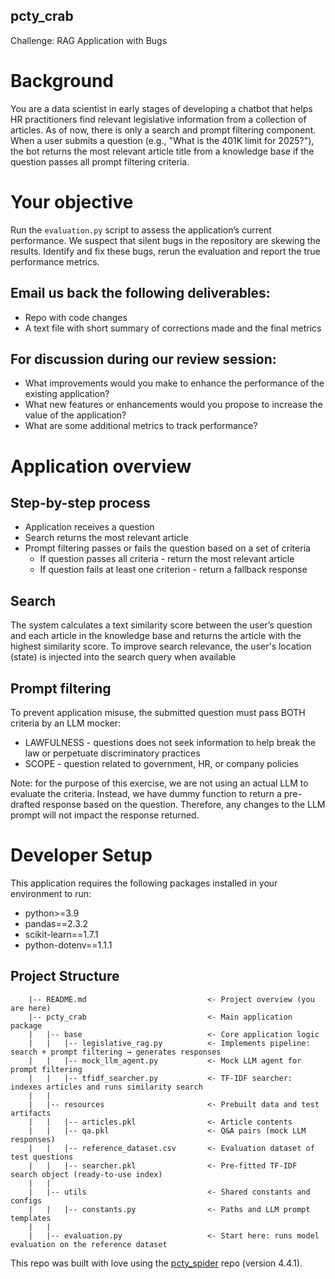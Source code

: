 pcty_crab
-------------------------------
Challenge: RAG Application with Bugs

# Background
You are a data scientist in early stages of developing a chatbot that helps HR practitioners find relevant legislative
information from a collection of articles. As of now, there is only a search and prompt filtering component.
When a user submits a question (e.g., "What is the 401K limit for 2025?"), the bot returns the most relevant article
title from a knowledge base if the question passes all prompt filtering criteria.

# Your objective
Run the `evaluation.py` script to assess the application’s current performance. We suspect that silent bugs in the
repository are skewing the results. Identify and fix these bugs, rerun the evaluation and report the true performance
metrics.

## Email us back the following deliverables:
* Repo with code changes
* A text file with short summary of corrections made and the final metrics

## For discussion during our review session:
* What improvements would you make to enhance the performance of the existing application?
* What new features or enhancements would you propose to increase the value of the application?
* What are some additional metrics to track performance?

# Application overview
## Step-by-step process
* Application receives a question
* Search returns the most relevant article
* Prompt filtering passes or fails the question based on a set of criteria
  * If question passes all criteria - return the most relevant article
  * If question fails at least one criterion - return a fallback response

## Search
The system calculates a text similarity score between the user’s question and each article in the knowledge base
and returns the article with the highest similarity score. To improve search relevance, the user's location (state)
is injected into the search query when available

## Prompt filtering
To prevent application misuse, the submitted question must pass BOTH criteria by an LLM mocker:
* LAWFULNESS - questions does not seek information to help break the law or perpetuate discriminatory practices
* SCOPE - question related to government, HR, or company policies

Note: for the purpose of this exercise, we are not using an actual LLM to evaluate the criteria. Instead, we have dummy
function to return a pre-drafted response based on the question. Therefore, any changes to the LLM prompt will not
impact the response returned.

# Developer Setup
This application requires the following packages installed in your environment to run:
* python>=3.9
* pandas==2.3.2
* scikit-learn==1.7.1
* python-dotenv==1.1.1

Project Structure
---------------
```
    |-- README.md                           <- Project overview (you are here)
    |-- pcty_crab                           <- Main application package
    |   |-- base                            <- Core application logic
    |   |   |-- legislative_rag.py          <- Implements pipeline: search + prompt filtering → generates responses
    |   |   |-- mock_llm_agent.py           <- Mock LLM agent for prompt filtering
    |   |   |-- tfidf_searcher.py           <- TF-IDF searcher: indexes articles and runs similarity search
    |   |
    |   |-- resources                       <- Prebuilt data and test artifacts
    |   |   |-- articles.pkl                <- Article contents
    |   |   |-- qa.pkl                      <- Q&A pairs (mock LLM responses)
    |   |   |-- reference_dataset.csv       <- Evaluation dataset of test questions
    |   |   |-- searcher.pkl                <- Pre-fitted TF-IDF search object (ready-to-use index)
    |   |
    |   |-- utils                           <- Shared constants and configs
    |   |   |-- constants.py                <- Paths and LLM prompt templates
    |   |
    |   |-- evaluation.py                   <- Start here: runs model evaluation on the reference dataset

```
This repo was built with love using the <a href='https://github.com/Paylocity/dst-pcty_spider/'>pcty_spider</a>
repo (version 4.4.1).
